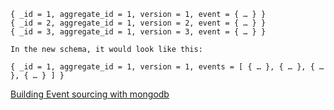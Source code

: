 
```
{ _id = 1, aggregate_id = 1, version = 1, event = { … } }
{ _id = 2, aggregate_id = 1, version = 2, event = { … } }
{ _id = 3, aggregate_id = 1, version = 3, event = { … } }

In the new schema, it would look like this:

{ _id = 1, aggregate_id = 1, version = 1, events = [ { … }, { … }, { … }, { … } ] }
```

[Building Event sourcing with mongodb](https://blog.insiderattack.net/implementing-event-sourcing-and-cqrs-pattern-with-mongodb-66991e7b72be)